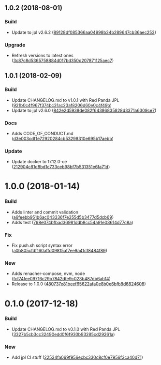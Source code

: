 <a name="1.0.2"></a>
## 1.0.2 (2018-08-01)


### Build

* Update to jpl v2.6.2 ([89128df085366aa04998b34b289647cb36aec253](https://github.com/red-panda-ci/ubuntu-dind/commit/89128df085366aa04998b34b289647cb36aec253))

### Upgrade

* Refresh versions to latest ones ([3c87c8d5365758884d017bd350d207871125aec7](https://github.com/red-panda-ci/ubuntu-dind/commit/3c87c8d5365758884d017bd350d207871125aec7))



<a name="1.0.1"></a>
## 1.0.1 (2018-02-09)


### Build

* Update CHANGELOG.md to v1.0.1 with Red Panda JPL ([921b0c4f967f374bc31ac23af8206d60e0c4f49b](https://github.com/red-panda-ci/ubuntu-dind/commit/921b0c4f967f374bc31ac23af8206d60e0c4f49b))
* Update to jpl v2.6.0 ([842e2d5938de082f64386835828d3371a6309ce7](https://github.com/red-panda-ci/ubuntu-dind/commit/842e2d5938de082f64386835828d3371a6309ce7))

### Docs

* Adds CODE_OF_CONDUCT.md ([d3e003cdf1e72920284cb53298310e695b17aebb](https://github.com/red-panda-ci/ubuntu-dind/commit/d3e003cdf1e72920284cb53298310e695b17aebb))

### Update

* Update docker to 17.12.0-ce ([212904c81d8bd1c733ceb98bf7b531351e6fa71d](https://github.com/red-panda-ci/ubuntu-dind/commit/212904c81d8bd1c733ceb98bf7b531351e6fa71d))



<a name="1.0.0"></a>
# 1.0.0 (2018-01-14)


### Build

* Adds linter and commit validation ([a6feebb951b6ac043336f7e355d5b3477d5dcb69](https://github.com/red-panda-ci/ubuntu-dind/commit/a6feebb951b6ac043336f7e355d5b3477d5dcb69))
* Adds test ([798e074bfbad36981ddb8cc54a91e03614d77c8a](https://github.com/red-panda-ci/ubuntu-dind/commit/798e074bfbad36981ddb8cc54a91e03614d77c8a))

### Fix

* Fix push.sh script syntax error ([a0b805cfdf160affd09815af7ee9a41c18484f89](https://github.com/red-panda-ci/ubuntu-dind/commit/a0b805cfdf160affd09815af7ee9a41c18484f89))

### New

* Adds renacher-compose, nvm, node ([fcf74fee09716c29b7842dfe9c023b487db6ab14](https://github.com/red-panda-ci/ubuntu-dind/commit/fcf74fee09716c29b7842dfe9c023b487db6ab14))
* Release to 1.0.0 ([480737e81beef65622afa0e8b0e6bfb8d6824608](https://github.com/red-panda-ci/ubuntu-dind/commit/480737e81beef65622afa0e8b0e6bfb8d6824608))



<a name="0.1.0"></a>
# 0.1.0 (2017-12-18)


### Build

* Update CHANGELOG.md to v0.1.0 with Red Panda JPL ([3327b5cb3cc32490edd0f6f930b93285cd29261a](https://github.com/red-panda-ci/ubuntu-dind/commit/3327b5cb3cc32490edd0f6f930b93285cd29261a))

### New

* Add jpl CI stuff ([22534fa069f956ecbc330c8cf0e7956f3ca40d71](https://github.com/red-panda-ci/ubuntu-dind/commit/22534fa069f956ecbc330c8cf0e7956f3ca40d71))




